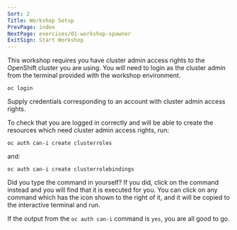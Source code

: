 ```yaml
---
Sort: 2
Title: Workshop Setup
PrevPage: index
NextPage: exercises/01-workshop-spawner
ExitSign: Start Workshop
---
```


This workshop requires you have cluster admin access rights to the OpenShift cluster you are using. You will need to login as the cluster admin from the terminal provided with the workshop environment.

```execute
oc login
```

Supply credentials corresponding to an account with cluster admin access rights.

To check that you are logged in correctly and will be able to create the resources which need cluster admin access rights, run:

```execute
oc auth can-i create clusterroles
```

and:

```execute
oc auth can-i create clusterrolebindings
```

Did you type the command in yourself? If you did, click on the command instead and you will find that it is executed for you. You can click on any command which has the <span class="glyphicon glyphicon-play-circle"></span> icon shown to the right of it, and it will be copied to the interactive terminal and run.

If the output from the `oc auth can-i` command is `yes`, you are all good to go.
